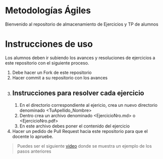 # Metodologías Ágiles

Bienvenido al repositorio de almacenamiento de Ejercicios y TP de alumnos 

# Instrucciones de uso 

Los alumnos deben ir subiendo los avances y resoluciones de ejercicios a este repositorio con el siguiente proceso.

1. Debe hacer un Fork de este repositorio
2. Hacer commit a su repositorio con los avances
3. ## Instrucciones para resolver cada ejercicio 
   1. En el directorio correspondiente al ejericio, crea un nuevo directorio denominado <TuApellido_Nombre>
   2. Dentro crea un archivo denominado <EjercicioNro.md> o <EjercicioNro.pdf>
   3. En este archivo debes poner el contenido del ejercicio
4. Hacer un pedido de Pull Request hacia este repositorio para que el docente lo apruebe. 

> Puedes ser el siguiente [video](https://youtu.be/8TdMJMYt2Nk) donde se muestra un ejemplo de los pasos anteriores

   